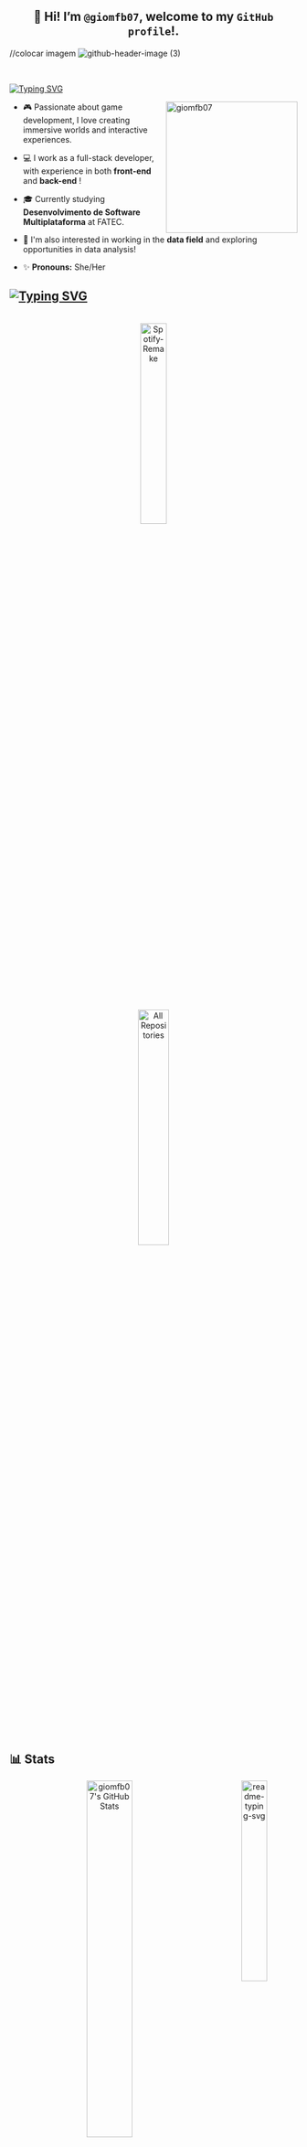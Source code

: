 ##  <div align="center"> 👋 Hi! I’m `@giomfb07`, welcome to my `GitHub profile`!.</div>

//colocar imagem ![github-header-image (3)](header_github.png)
 
  <br>
  
<a href="https://git.io/typing-svg"><img src="https://readme-typing-svg.herokuapp.com?font=Fira+Code&size=19&duration=3500&pause=1000&color=FFA4C7&width=587&separator=%3E&lines=System.out.println(%22Hello%2C+World!%22);%3ESELECT+nome++FROM+pessoas++WHERE+nome+%3D+'Giovanna';" alt="Typing SVG" />
</a>

<div>
   <img align="right" alt="giomfb07" width="230" height="230" src="https://i.pinimg.com/474x/81/5e/ef/815eefdb69dcbc97214ff20d33b1e319.jpg">

- 🎮 Passionate about game development, I love creating immersive worlds and interactive experiences.

- 💻 I work as a full-stack developer, with experience in both **front-end** and **back-end** !

- 🎓 Currently studying **Desenvolvimento de Software Multiplataforma** at FATEC.

- 🌱  I'm also interested in working in the **data field** and exploring opportunities in data analysis!

- ✨ **Pronouns:** She/Her
</div>


## <a href="https://git.io/typing-svg"><img src="https://readme-typing-svg.herokuapp.com?font=Fira+Code&duration=1000&pause=1000&color=FFA4C7&repeat=false&width=435&lines=%E2%9D%A4%EF%B8%8F+Favorite+Repos" alt="Typing SVG" /></a>
<div align="center">
<br>
<a href="https://github.com/giomfb07/spotify-remake" >
  <picture>
    <img width="30%" src="https://denvercoder1-github-readme-stats.vercel.app/api/pin/?username=giomfb07&repo=spotify-remake&theme=react&bg_color=fdd7e6&title_color=ff75aa&border_color=FFA4C7&icon_color=ff75aa&show_icons=true&text_color=ab406a" alt="Spotify-Remake" />
  </picture>
</a>

<p align="center"><br>
  <a href="https://github.com/giomfb07?tab=repositories">
    <picture>
      <img width="32.5%" src="https://custom-icon-badges.demolab.com/badge/-Click%20Here%20For%20All%20My%20Repos-FFA4C7?style=for-the-badge&logoColor=fff&logo=repo" alt="All Repositories" title="All Repositories" />
    </picture>
  </a>
</p>

</div>



##  📊 Stats  
<div align="center">
<img align="right" width="30%" src="https://github-readme-stats.vercel.app/api/top-langs/?username=lariiscriis&cardType=github&bg_color=00000000&Text=000&title_color=FFA4C7FF&border_color=FFA4C7&card_width=200" alt="readme-typing-svg">

  <a href="https://awesome-github-stats.azurewebsites.net/index.html??cardType=github&theme=tokyonight&preferLogin=true&Background=00000000&Text=000&Title=FFA4C7&Ring=FFA4C7&Border=FFA4C7">
    <img   width="40%" alt="giomfb07's GitHub Stats" src="https://awesome-github-stats.azurewebsites.net/user-stats/giomfb07?cardType=github&theme=tokyonight&preferLogin=true&Background=00000000&Text=FFA4C7FF&Title=FFA4C7&Ring=FFA4C7&Border=FFA4C7" />
  </a>
</p>

</div>

## 📲 Connect with me:
<div  align="center">
<a href="www.linkedin.com/in/giovanna-marques-freire-barbosa-1a2155307" target="_blank" style="margin-right: 10px;">
    <img src="https://img.shields.io/badge/-LinkedIn-ffa4c7?style=for-the-badge&logo=linkedin&logoColor=white" alt="LinkedIn Badge" width="100" height="30" />
</a>
  <a href="mailto:giomfbarbosa@gmail.com" target="_blank" style="margin-right: 10px;">
     <img src="https://img.shields.io/badge/-Email-ffa4c7?style=for-the-badge&logo=gmail&logoColor=black" alt="Email Badge" width="100" height="30" />
</a>
 </div>

<br> 

